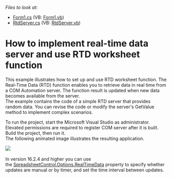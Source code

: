 <!-- default file list -->
*Files to look at*:

* [Form1.cs](./CS/TestRTDClient/Form1.cs) (VB: [Form1.vb](./VB/TestRTDClient/Form1.vb))
* [RtdServer.cs](./CS/TestRTDServer/RtdServer.cs) (VB: [RtdServer.vb](./VB/TestRTDServer/RtdServer.vb))
<!-- default file list end -->
# How to implement real-time data server and use RTD worksheet function


<p>This example illustrates how to set up and use RTD worksheet function. The Real-Time Data (RTD) function enables you to retrieve data in real time from a COM Automation server. The function result is updated when new data becomes available from the server.<br> The example contains the code of a simple RTD server that provides random data. You can revise the code or modify the server's GetValue method to implement complex scenarios.</p>
<p>To run the project, start the Microsoft Visual Studio as administrator. Elevated permissions are required to register COM server after it is built. Build the project, then run it.<br> The following animated image illustrates the resulting application.</p>
<p><img src="https://raw.githubusercontent.com/DevExpress-Examples/how-to-implement-real-time-data-server-and-use-rtd-worksheet-function-e5204/16.2.4+/media/f5b2d302-e469-4bd5-af24-6b33570f7c0f.png"><br><br>In version 16.2.4 and higher you can use the <a href="http://help.devexpress.com/#CoreLibraries/DevExpressSpreadsheetDocumentOptions_RealTimeDatatopic">SpreadsheetControl.Options.RealTimeData</a> property to specify whether updates are manual or by timer, and set the time interval between updates.</p>

<br/>


